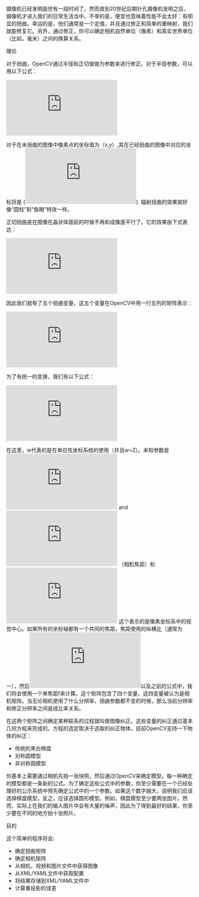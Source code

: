 摄像机已经发明面世有一段时间了。然而直到20世纪后期针孔摄像机发明之后，摄像机才进入我们的日常生活当中。不幸的是，便宜也意味着性能不会太好：有明显的扭曲。幸运的是，他们通常是一个定值，并且通过修正和简单的重映射，我们就能修复它。另外，通过修正，你可以确定相机自然单位（像素）和真实世界单位（比如，毫米）之间的换算关系。

理论

对于扭曲，OpenCV通过半径和正切值做为参数来进行修正。对于半径参数，可以用以下公式：

![](http://latex.codecogs.com/gif.latex?x_%7Bdistorted%7D%20%3D%20x%28%201%20+%20k_1%20r%5E2%20+%20k_2%20r%5E4%20+%20k_3%20r%5E6%29%20%5C%5C%20y_%7Bdistorted%7D%20%3D%20y%28%201%20+%20k_1%20r%5E2%20+%20k_2%20r%5E4%20+%20k_3%20r%5E6%29)

对于在未扭曲的图像中像素点的坐标值为（x,y）,其在已经扭曲的图像中对应的坐标将是 (![](http://latex.codecogs.com/gif.latex?x_%7Bdistorted%7D%2C%20y_%7Bdistorted%7D)). 辐射扭曲的效果就好像“圆柱”和“鱼眼”特效一样。

正切扭曲是在图像在晶状体面前的时候不再和成像面平行了。它的效果由下式表达：

![](http://latex.codecogs.com/gif.latex?x_%7Bdistorted%7D%20%3D%20x%20+%20%5B%202p_1xy%20+%20p_2%28r%5E2+2x%5E2%29%5D%20%5C%5C%20y_%7Bdistorted%7D%20%3D%20y%20+%20%5B%20p_1%28r%5E2+%202y%5E2%29+%202p_2xy%5D)

因此我们就有了五个扭曲变量，这五个变量在OpenCV中用一行五列的矩阵表示：

![](http://latex.codecogs.com/gif.latex?distortion%5C_coefficients%3D%28k_1%20%5Chspace%7B10pt%7D%20k_2%20%5Chspace%7B10pt%7D%20p_1%20%5Chspace%7B10pt%7D%20p_2%20%5Chspace%7B10pt%7D%20k_3%29)

为了有统一的变换，我们有以下公式：

![](http://latex.codecogs.com/gif.latex?%5Cleft%20%5B%20%5Cbegin%7Bmatrix%7D%20x%20%5C%5C%20y%20%5C%5C%20w%20%5Cend%7Bmatrix%7D%20%5Cright%20%5D%20%3D%20%5Cleft%20%5B%20%5Cbegin%7Bmatrix%7D%20f_x%20%26%200%20%26%20c_x%20%5C%5C%200%20%26%20f_y%20%26%20c_y%20%5C%5C%200%20%26%200%20%26%201%20%5Cend%7Bmatrix%7D%20%5Cright%20%5D%20%5Cleft%20%5B%20%5Cbegin%7Bmatrix%7D%20X%20%5C%5C%20Y%20%5C%5C%20Z%20%5Cend%7Bmatrix%7D%20%5Cright%20%5D)

在这里，w代表的是在单应性坐标系统的使用（并且w=Z）。未知参数是![](http://latex.codecogs.com/gif.latex?f_x) and ![](http://latex.codecogs.com/gif.latex?f_y) （相机焦距）和![](http://latex.codecogs.com/gif.latex?(c_x,c_y)) 这个表示的是像素坐标系中的视觉中心。如果所有的坐标轴都有一个共同的焦距，焦距使用的纵横比（通常为一），然后![](http://latex.codecogs.com/gif.latex?f_y=f_x*a)以及之前的公式中，我们将会使用一个单焦距f来计算。这个矩阵包含了四个变量，这四变量被认为是相机矩阵。当无论相机使用了什么分辨率，扭曲参数都不变的时候，那么当前分辨率和修正分辨率之间是成比率关系。

在这两个矩阵之间确定某种联系的过程就叫做图像纠正。这些变量的纠正通过基本几何方程来完成的。方程的选定取决于选取的纠正物体。目前OpenCV支持一下物体的纠正：

* 传统的黑白棋盘
* 对称圆模型
* 非对称圆模型

你基本上需要通过相机先拍一张快照，然后通过OpenCV来确定模型。每一种确定的模型都是一条新的公式。为了确定这些公式中的参数，你至少需要在一个已经处理好的公示系统中预先确定公式中的一个参数。如果这个数字越大，说明我们应该选择棋盘模型，反之，应该选择圆形模型。例如，棋盘模型至少要两张图片。然而，实际上在我们的输入图片中会有大量的噪声，因此为了得到最好的结果，你至少要在不同的地方拍十张照片。

目的

这个简单的程序将会:

* 确定扭曲矩阵
* 确定相机矩阵
* 从相机、视频和图片文件中获得图像
* 从XML/YAML文件中获取配置
* 将结果存储到XML/YAML文件中
* 计算重投影的误差